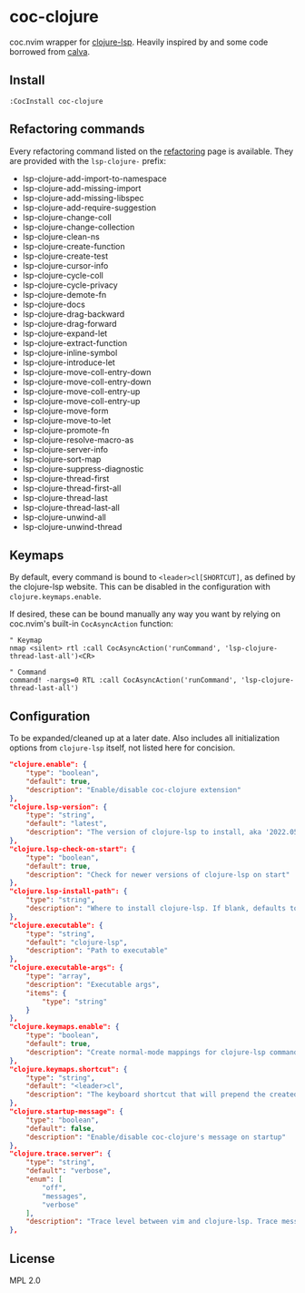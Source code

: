 # coc-clojure

coc.nvim wrapper for [clojure-lsp]. Heavily inspired by and some code borrowed from
[calva].

[clojure-lsp]: https://clojure-lsp.io/
[calva]: https://github.com/BetterThanTomorrow/calva

## Install

`:CocInstall coc-clojure`

## Refactoring commands

Every refactoring command listed on the [refactoring] page is available. They
are provided with the `lsp-clojure-` prefix:

[refactoring]: https://clojure-lsp.io/capabilities/#refactorings

- lsp-clojure-add-import-to-namespace
- lsp-clojure-add-missing-import
- lsp-clojure-add-missing-libspec
- lsp-clojure-add-require-suggestion
- lsp-clojure-change-coll
- lsp-clojure-change-collection
- lsp-clojure-clean-ns
- lsp-clojure-create-function
- lsp-clojure-create-test
- lsp-clojure-cursor-info
- lsp-clojure-cycle-coll
- lsp-clojure-cycle-privacy
- lsp-clojure-demote-fn
- lsp-clojure-docs
- lsp-clojure-drag-backward
- lsp-clojure-drag-forward
- lsp-clojure-expand-let
- lsp-clojure-extract-function
- lsp-clojure-inline-symbol
- lsp-clojure-introduce-let
- lsp-clojure-move-coll-entry-down
- lsp-clojure-move-coll-entry-down
- lsp-clojure-move-coll-entry-up
- lsp-clojure-move-coll-entry-up
- lsp-clojure-move-form
- lsp-clojure-move-to-let
- lsp-clojure-promote-fn
- lsp-clojure-resolve-macro-as
- lsp-clojure-server-info
- lsp-clojure-sort-map
- lsp-clojure-suppress-diagnostic
- lsp-clojure-thread-first
- lsp-clojure-thread-first-all
- lsp-clojure-thread-last
- lsp-clojure-thread-last-all
- lsp-clojure-unwind-all
- lsp-clojure-unwind-thread

## Keymaps

By default, every command is bound to `<leader>cl[SHORTCUT]`, as defined by the
clojure-lsp website. This can be disabled in the configuration with
`clojure.keymaps.enable`.

If desired, these can be bound manually any way you want by relying on coc.nvim's
built-in `CocAsyncAction` function:

```vim
" Keymap
nmap <silent> rtl :call CocAsyncAction('runCommand', 'lsp-clojure-thread-last-all')<CR>

" Command
command! -nargs=0 RTL :call CocAsyncAction('runCommand', 'lsp-clojure-thread-last-all')
```

## Configuration

To be expanded/cleaned up at a later date. Also includes all initialization options from
`clojure-lsp` itself, not listed here for concision.

```json
"clojure.enable": {
    "type": "boolean",
    "default": true,
    "description": "Enable/disable coc-clojure extension"
},
"clojure.lsp-version": {
    "type": "string",
    "default": "latest",
    "description": "The version of clojure-lsp to install, aka '2022.05.31-17.35.50'. Can also be 'latest' or 'nightly'"
},
"clojure.lsp-check-on-start": {
    "type": "boolean",
    "default": true,
    "description": "Check for newer versions of clojure-lsp on start"
},
"clojure.lsp-install-path": {
    "type": "string",
    "description": "Where to install clojure-lsp. If blank, defaults to coc's data folder"
},
"clojure.executable": {
    "type": "string",
    "default": "clojure-lsp",
    "description": "Path to executable"
},
"clojure.executable-args": {
    "type": "array",
    "description": "Executable args",
    "items": {
        "type": "string"
    }
},
"clojure.keymaps.enable": {
    "type": "boolean",
    "default": true,
    "description": "Create normal-mode mappings for clojure-lsp commands"
},
"clojure.keymaps.shortcut": {
    "type": "string",
    "default": "<leader>cl",
    "description": "The keyboard shortcut that will prepend the created commands"
},
"clojure.startup-message": {
    "type": "boolean",
    "default": false,
    "description": "Enable/disable coc-clojure's message on startup"
},
"clojure.trace.server": {
    "type": "string",
    "default": "verbose",
    "enum": [
        "off",
        "messages",
        "verbose"
    ],
    "description": "Trace level between vim and clojure-lsp. Trace messages can be seen by calling CocCommand workspace.showOutput."
},
```

## License

MPL 2.0
